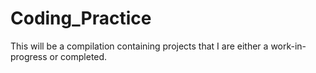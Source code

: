 # Coding_Practice
This will be a compilation containing projects that I are either a work-in-progress or completed.
